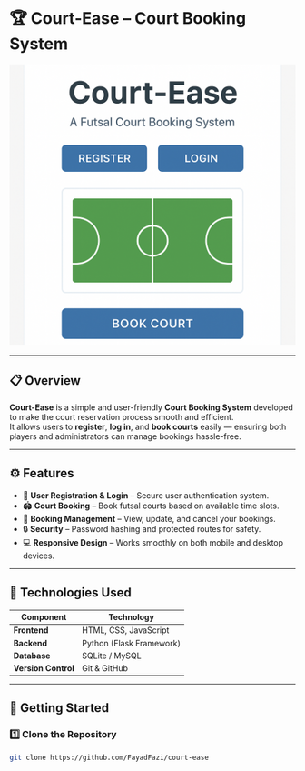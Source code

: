 # 🏆 Court-Ease – Court Booking System

![Court-Ease Screenshot](https://raw.githubusercontent.com/FayadFazi/court-ease/refs/heads/main/asset/image/read-me-image.png)

---

## 📋 Overview
**Court-Ease** is a simple and user-friendly **Court Booking System** developed to make the court reservation process smooth and efficient.  
It allows users to **register**, **log in**, and **book courts** easily — ensuring both players and administrators can manage bookings hassle-free.

---

## ⚙️ Features
- 🧍 **User Registration & Login** – Secure user authentication system.
- 🏟️ **Court Booking** – Book futsal courts based on available time slots.
- 📅 **Booking Management** – View, update, and cancel your bookings.
- 🔒 **Security** – Password hashing and protected routes for safety.
- 💻 **Responsive Design** – Works smoothly on both mobile and desktop devices.

---

## 🧠 Technologies Used
| Component | Technology |
|------------|-------------|
| **Frontend** | HTML, CSS, JavaScript |
| **Backend** | Python (Flask Framework) |
| **Database** | SQLite / MySQL |
| **Version Control** | Git & GitHub |

---

## 🚀 Getting Started

### 1️⃣ Clone the Repository
```bash
git clone https://github.com/FayadFazi/court-ease
